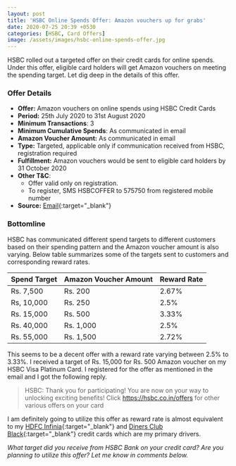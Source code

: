 ```yaml
---
layout: post
title: 'HSBC Online Spends Offer: Amazon vouchers up for grabs'
date: 2020-07-25 20:39 +0530
categories: [HSBC, Card Offers]
image: /assets/images/hsbc-online-spends-offer.jpg
---
```


HSBC rolled out a targeted offer on their credit cards for online spends. Under this offer, eligible card holders will get Amazon vouchers on meeting the spending target. Let dig deep in the details of this offer.

### Offer Details

- **Offer:** Amazon vouchers on online spends using HSBC Credit Cards
- **Period:** 25th July 2020 to 31st August 2020
- **Minimum Transactions**: 3
- **Minimum Cumulative Spends**: As communicated in email
- **Amazon Voucher Amount:** As communicated in email
- **Type:** Targeted, applicable only if communication received from HSBC, registration required
- **Fulfillment:** Amazon vouchers would be sent to eligible card holders by 31 October 2020
- **Other T&C**:
  - Offer valid only on registration.
  - To register, SMS HSBCOFFER to 575750 from registered mobile number
- **Source:** [Email](http://mail.hsbc.com.hk/in/cc_portfolio_segment_0720/offer.htm){:target="\_blank"}

### Bottomline

HSBC has communicated different spend targets to different customers based on their spending pattern and the Amazon voucher amount is also varying. Below table summarizes some of the targets sent to customers and corresponding reward rates.

<table class="table" style="display: block;overflow-x: auto;">
<thead class="thead-dark">
<tr>
<th scope="col"> Spend Target</th>
<th scope="col"> Amazon Voucher Amount</th>
<th scope="col"> Reward Rate</th>
</tr>
</thead>
<tbody>
<tr>
<td> Rs. 7,500 </td>
<td> Rs. 200 </td>
<td> 2.67% </td>
</tr>
<tr>
<td> Rs, 10,000</td>
<td> Rs. 250 </td>
<td> 2.5% </td>
</tr>
<tr>
<td> Rs. 15,000 </td>
<td> Rs. 500 </td>
<td> 3.33% </td>
</tr>
<tr>
<td> Rs. 40,000</td>
<td> Rs. 1,000 </td>
<td> 2.5% </td>
</tr>
<tr>
<td> Rs. 55,000</td>
<td> Rs. 1,500 </td>
<td> 2.72% </td>
</tr>
</tbody>
</table>
 
This seems to be a decent offer with a reward rate varying between 2.5% to 3.33%. I received a target of Rs. 15,000 for Rs. 500 Amazon voucher on my HSBC Visa Platinum Card. I registered for the offer as mentioned in the email and I got the following reply.
 
> HSBC: Thank you for participating! You are now on your way to unlocking exciting benefits! Click https://hsbc.co.in/offers for other various offers on your card
 
I am definitely going to utilize this offer as reward rate is almost equivalent to my [HDFC Infinia](/hdfc-bank-infinia-credit-card-review/){:target="\_blank"} and [Diners Club Black](/hdfc-diners-club-black-credit-card-review/){:target="\_blank"} credit cards which are my primary drivers.
 
_What target did you receive from HSBC Bank on your credit card? Are you planning to utilize this offer? Let me know in comments below._
